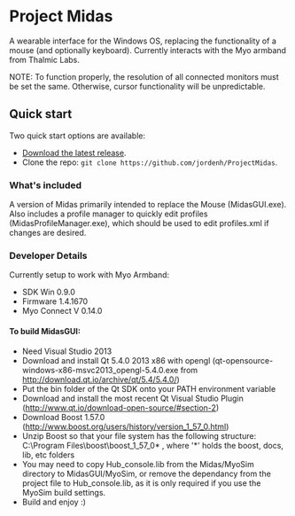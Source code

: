 # Project Midas

A wearable interface for the Windows OS, replacing the functionality of a mouse (and optionally keyboard). Currently interacts with the Myo armband from Thalmic Labs.

NOTE: To function properly, the resolution of all connected monitors must be set the same. Otherwise, cursor functionality will be unpredictable.

## Quick start

Two quick start options are available:

- [Download the latest release](https://github.com/jordenh/ProjectMidas/releases/download/v1.0/MidasInstall.zip).
- Clone the repo: `git clone https://github.com/jordenh/ProjectMidas`.

### What's included

A version of Midas primarily intended to replace the Mouse (MidasGUI.exe). Also includes a profile manager to quickly edit profiles (MidasProfileManager.exe), which should be used to edit profiles.xml if changes are desired.

### Developer Details

Currently setup to work with Myo Armband:
- SDK Win 0.9.0
- Firmware 1.4.1670
- Myo Connect V 0.14.0

#### To build MidasGUI:

- Need Visual Studio 2013
- Download and install Qt 5.4.0 2013 x86 with opengl (qt-opensource-windows-x86-msvc2013_opengl-5.4.0.exe from http://download.qt.io/archive/qt/5.4/5.4.0/)
- Put the bin folder of the Qt SDK onto your PATH environment variable
- Download and install the most recent Qt Visual Studio Plugin (http://www.qt.io/download-open-source/#section-2)
- Download Boost 1.57.0 (http://www.boost.org/users/history/version_1_57_0.html)
- Unzip Boost so that your file system has the following structure: C:\Program Files\boost\boost_1_57_0* , where '*' holds the boost, docs, lib, etc folders
- You may need to copy Hub_console.lib from the Midas/MyoSim directory to MidasGUI/MyoSim, or remove the dependancy from the project file to Hub_console.lib, as it is only required if you use the MyoSim build settings.
- Build and enjoy :)
